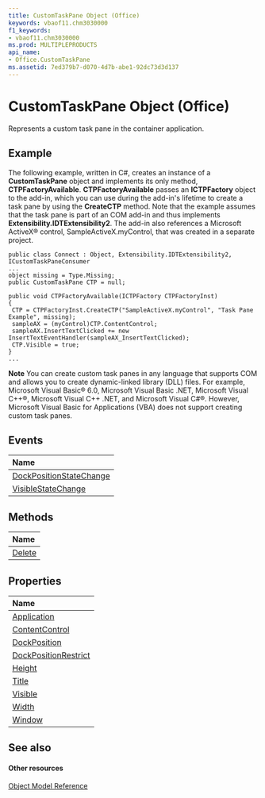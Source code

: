 ```yaml
---
title: CustomTaskPane Object (Office)
keywords: vbaof11.chm3030000
f1_keywords:
- vbaof11.chm3030000
ms.prod: MULTIPLEPRODUCTS
api_name:
- Office.CustomTaskPane
ms.assetid: 7ed379b7-d070-4d7b-abe1-92dc73d3d137
---
```



# CustomTaskPane Object (Office)

Represents a custom task pane in the container application.


## Example

The following example, written in C#, creates an instance of a  **CustomTaskPane** object and implements its only method, **CTPFactoryAvailable**. **CTPFactoryAvailable** passes an **ICTPFactory** object to the add-in, which you can use during the add-in's lifetime to create a task pane by using the **CreateCTP** method. Note that the example assumes that the task pane is part of an COM add-in and thus implements **Extensibility.IDTExtensibility2**. The add-in also references a Microsoft ActiveX® control, SampleActiveX.myControl, that was created in a separate project.


```
public class Connect : Object, Extensibility.IDTExtensibility2, ICustomTaskPaneConsumer 
... 
object missing = Type.Missing; 
public CustomTaskPane CTP = null; 
 
public void CTPFactoryAvailable(ICTPFactory CTPFactoryInst) 
{ 
 CTP = CTPFactoryInst.CreateCTP("SampleActiveX.myControl", "Task Pane Example", missing); 
 sampleAX = (myControl)CTP.ContentControl; 
 sampleAX.InsertTextClicked += new InsertTextEventHandler(sampleAX_InsertTextClicked); 
 CTP.Visible = true; 
} 
...
```


 **Note**  You can create custom task panes in any language that supports COM and allows you to create dynamic-linked library (DLL) files. For example, Microsoft Visual Basic® 6.0, Microsoft Visual Basic .NET, Microsoft Visual C++®, Microsoft Visual C++ .NET, and Microsoft Visual C#®. However, Microsoft Visual Basic for Applications (VBA) does not support creating custom task panes. 


## Events



|**Name**|
|:-----|
|[DockPositionStateChange](customtaskpane-dockpositionstatechange-event-office.md)|
|[VisibleStateChange](customtaskpane-visiblestatechange-event-office.md)|

## Methods



|**Name**|
|:-----|
|[Delete](customtaskpane-delete-method-office.md)|

## Properties



|**Name**|
|:-----|
|[Application](customtaskpane-application-property-office.md)|
|[ContentControl](customtaskpane-contentcontrol-property-office.md)|
|[DockPosition](customtaskpane-dockposition-property-office.md)|
|[DockPositionRestrict](customtaskpane-dockpositionrestrict-property-office.md)|
|[Height](customtaskpane-height-property-office.md)|
|[Title](customtaskpane-title-property-office.md)|
|[Visible](customtaskpane-visible-property-office.md)|
|[Width](customtaskpane-width-property-office.md)|
|[Window](customtaskpane-window-property-office.md)|

## See also


#### Other resources


[Object Model Reference](http://msdn.microsoft.com/library/499c789a-aba2-0fad-649a-0ea964cd3b5e%28Office.15%29.aspx)
